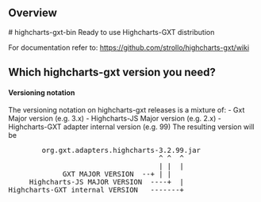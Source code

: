 <h2>Overview</h2>
# highcharts-gxt-bin
Ready to use Highcharts-GXT distribution

For documentation refer to:
https://github.com/strollo/highcharts-gxt/wiki

<h2>Which highcharts-gxt version you need?</h2>

<h4>Versioning notation</h4>
The versioning notation on highcharts-gxt releases is a mixture of:
- Gxt Major version (e.g. 3.x)
- Highcharts-JS Major version (e.g. 2.x)
- Highcharts-GXT adapter internal version (e.g. 99)
The resulting version will be
<pre>
        org.gxt.adapters.highcharts-3.2.99.jar
                                    ^ ^  ^
                                    | |  |
             GXT MAJOR VERSION  --+ | |
     Highcharts-JS MAJOR VERSION  ----+  |
Highcharts-GXT internal VERSION   -------+
</pre>
